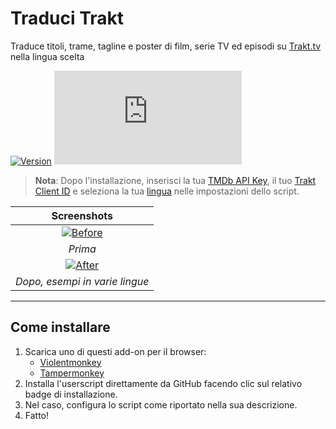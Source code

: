 # Traduci Trakt

Traduce titoli, trame, tagline e poster di film, serie TV ed episodi su [Trakt.tv](https://trakt.tv/) nella lingua scelta

[![Version](https://img.shields.io/endpoint?url=https://runkit.io/ifelix18/userscript-version/branches/master/iFelix18/Trakt-Userscripts/master/userscripts/meta/translate-trakt.meta.js&style=flat-square)](#traduci-trakt)
[![Size](https://img.shields.io/github/size/iFelix18/Trakt-Userscripts/userscripts/translate-trakt.user.js?style=flat-square)](#traduci-trakt)

>**Nota**: Dopo l'installazione, inserisci la tua [TMDb API Key](https://developers.themoviedb.org/3/), il tuo [Trakt Client ID](https://trakt.tv/oauth/applications/new) e seleziona la tua [lingua](https://developers.themoviedb.org/3/configuration/get-primary-translations) nelle impostazioni dello script.

|                             Screenshots                              |
| :------------------------------------------------------------------: |
| [![Before](https://i.imgur.com/ZWn3VJe.png "Prima")](#traduci-trakt) |
|                               _Prima_                                |
|  [![After](https://i.imgur.com/KuKI4Pt.gif "Dopo")](#traduci-trakt)  |
|                    _Dopo, esempi in varie lingue_                    |

---

## Come installare

1. Scarica uno di questi add-on per il browser:
    * [Violentmonkey](https://violentmonkey.github.io/)
    * [Tampermonkey](https://www.tampermonkey.net/)
2. Installa l'userscript direttamente da GitHub facendo clic sul relativo badge di installazione.
3. Nel caso, configura lo script come riportato nella sua descrizione.
4. Fatto!
